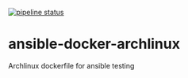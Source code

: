 [![pipeline status](https://gitlab.com/sultangillani/ansible-docker-archlinux/badges/master/pipeline.svg)](https://gitlab.com/sultangillani/ansible-docker-archlinux/commits/master)

# ansible-docker-archlinux

Archlinux dockerfile for ansible testing